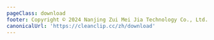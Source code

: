 ```yaml
---
pageClass: download
footer: Copyright © 2024 Nanjing Zui Mei Jia Technology Co., Ltd.
canonicalUrl: 'https://cleanclip.cc/zh/download'
---
```

<Download/>
<NewFooter/>